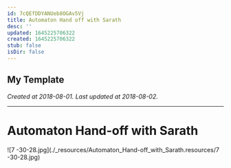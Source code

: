 ```yaml
---
id: 7cQEfDDYANUeb8OGAv5Vj
title: Automaton Hand off with Sarath
desc: ''
updated: 1645225706322
created: 1645225706322
stub: false
isDir: false
---
```

My Template
---

_Created at 2018-08-01._
_Last updated at 2018-08-02._




---

# Automaton Hand-off with Sarath


![7 -30-28.jpg](./_resources/Automaton_Hand-off_with_Sarath.resources/7 -30-28.jpg)

